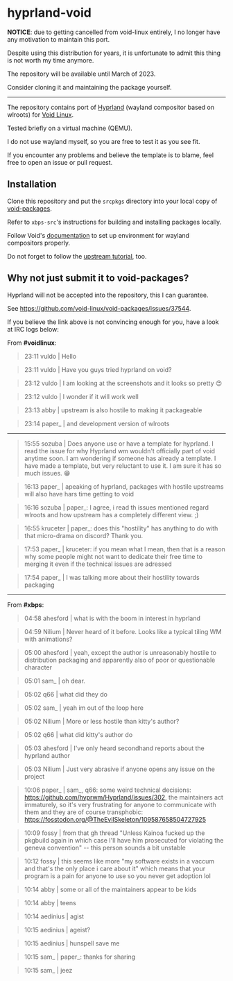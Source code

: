 # hyprland-void

**NOTICE**: due to getting cancelled from void-linux entirely, I no
longer have any motivation to maintain this port.

Despite using this distribution for years, it is unfortunate to admit
this thing is not worth my time anymore.

The repository will be available until March of 2023.

Consider cloning it and maintaining the package yourself.

---

The repository contains port of [Hyprland](https://hyprland.org/)
(wayland compositor based on wlroots) for
[Void Linux](https://voidlinux.org).

Tested briefly on a virtual machine (QEMU).

I do not use wayland myself, so you are free to test it as you see fit.

If you encounter any problems and believe the template is to blame,
feel free to open an issue or pull request.

## Installation

Clone this repository and put the `srcpkgs` directory into your local
copy of [void-packages](https://github.com/void-linux/void-packages).

Refer to `xbps-src`'s instructions for building and installing packages
locally.

Follow Void's [documentation](https://docs.voidlinux.org/config/graphical-session/wayland.html)
to set up environment for wayland compositors properly.

Do not forget to follow the [upstream tutorial](https://wiki.hyprland.org/Getting-Started/Master-Tutorial),
too.

## Why not just submit it to void-packages?

Hyprland will not be accepted into the repository, this I can guarantee.

See <https://github.com/void-linux/void-packages/issues/37544>.

If you believe the link above is not convincing enough for you, have a
look at IRC logs below:

From **#voidlinux**:

> 23:11 vuldo         | Hello

> 23:11 vuldo         | Have you guys tried hyprland on void?

> 23:12 vuldo         | I am looking at the screenshots and it looks so pretty 😍

> 23:12 vuldo         | I wonder if it will work well

> 23:13 abby          | upstream is also hostile to making it packageable

> 23:14 paper_        | and development version of wlroots

---

> 15:55 sozuba        | Does anyone use or have a template for hyprland. I read the issue for why Hyprland wm wouldn't officially part of void anytime soon. I am wondering if someone has already a template. I have made a template, but very reluctant to use it. I am sure it has so much issues. 😁

> 16:13 paper_        | apeaking of hyprland, packages with hostile upstreams will also have hars time getting to void

> 16:16 sozuba        | paper_:  I agree, i read th issues mentioned regard wlroots and how upstream has a completely different view. ;)

> 16:55 kruceter      | paper_: does this "hostility" has anything to do with that micro-drama on discord? Thank you.

> 17:53 paper_        | kruceter: if you mean what I mean, then that is a reason why some people might not want to dedicate their free time to merging it even if the technical issues are adressed

> 17:54 paper_        | I was talking more about their hostility towards packaging

---

From **#xbps**:

> 04:58 ahesford      | what is with the boom in interest in hyprland

> 04:59 Nilium        | Never heard of it before. Looks like a typical tiling WM with animations?

> 05:00 ahesford      | yeah, except the author is unreasonably hostile to distribution packaging and apparently also of poor or questionable character

> 05:01 sam_          | oh dear.

> 05:02 q66           | what did they do

> 05:02 sam_          | yeah im out of the loop here

> 05:02 Nilium        | More or less hostile than kitty's author?

> 05:02 q66           | what did kitty's author do

> 05:03 ahesford      | I've only heard secondhand reports about the hyprland author

> 05:03 Nilium        | Just very abrasive if anyone opens any issue on the project

> 10:06 paper_        | sam_, q66: some weird technical decisions: https://github.com/hyprwm/Hyprland/issues/302, the maintainers act immaturely, so it's very frustrating for anyone to communicate with them and they are of course transphobic: https://fosstodon.org/@TheEvilSkeleton/109587658504727925

> 10:09 fossy         | from that gh thread "Unless Kainoa fucked up the pkgbuild again in which case I'll have him prosecuted for violating the geneva convention" -- this person sounds a bit unstable

> 10:12 fossy         | this seems like more "my software exists in a vaccum and that's the only place i care about it" which means that your program is a pain for anyone to use so you never get adoption lol

> 10:14 abby          | some or all of the maintainers appear to be kids

> 10:14 abby          | teens

> 10:14 aedinius      | agist

> 10:15 aedinius      | ageist?

> 10:15 aedinius      | hunspell save me

> 10:15 sam_          | paper_: thanks for sharing

> 10:15 sam_          | jeez
